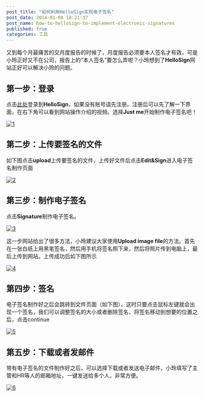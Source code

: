 ```yaml
---
post_title: "如何利用HelloSign实现电子签名"
post_date: 2014-01-08 18:21:37
post_name: how-to-hellosign-to-implement-electronic-signatures
published: true
categories: 工具
---
```


又到每个月最痛苦的交月度报告的时候了，月度报告必须要本人签名才有效，可是小玲正好又不在公司，报告上的“本人签名”要怎么弄呢？小玲想到了**HelloSign**网站正好可以解决小玲的问题。

## 第一步：登录

点击[此处](https://www.hellosign.com/)登录到**HelloSign**，如果没有账号请先注册。注册后可以先了解一下界面，在右下角可以看到网站操作介绍的视频。选择**Just me**开始制作电子签名吧！

[![1](http://7arnhx.com1.z0.glb.clouddn.com/wp-content/uploads/2014/01/1.jpg)](http://7arnhx.com1.z0.glb.clouddn.com/wp-content/uploads/2014/01/1.jpg)

## 第二步：上传要签名的文件

如下图点击**upload**上传要签名的文件，上传好文件后点击**Edit&amp;Sign**进入电子签名制作页面

[![2](http://7arnhx.com1.z0.glb.clouddn.com/wp-content/uploads/2014/01/2.jpg)](http://7arnhx.com1.z0.glb.clouddn.com/wp-content/uploads/2014/01/2.jpg)

## 第三步：制作电子签名

点击**Signature**制作电子签名。

[![3](http://7arnhx.com1.z0.glb.clouddn.com/wp-content/uploads/2014/01/3.jpg)](http://7arnhx.com1.z0.glb.clouddn.com/wp-content/uploads/2014/01/3.jpg)

这一步网站给出了很多方法，小玲建议大家使用**Upload image file**的方法。首先在一张白纸上用黑笔签名，然后用手机将签名照下来，然后将照片传到电脑上，最后上传到网站。上传成功后如下图所示

[![4](http://7arnhx.com1.z0.glb.clouddn.com/wp-content/uploads/2014/01/4.jpg)](http://7arnhx.com1.z0.glb.clouddn.com/wp-content/uploads/2014/01/4.jpg)

## 第四步：签名

电子签名制作好之后会跳转到文件页面（如下图），这时只要点击鼠标左键就会出现一个签名，我们可以调整签名的大小或者删除签名，将签名移动到想要的位置之后，点击continue

[![5](http://7arnhx.com1.z0.glb.clouddn.com/wp-content/uploads/2014/01/5.jpg)](http://7arnhx.com1.z0.glb.clouddn.com/wp-content/uploads/2014/01/5.jpg)

## 第五步：下载或者发邮件

带有电子签名的文件制作好之后，可以选择下载或者发送电子邮件，小玲填写了主管和HR等人的邮箱地址，一键发送给多个人，非常方便。

[![6](http://7arnhx.com1.z0.glb.clouddn.com/wp-content/uploads/2014/01/6.jpg)](http://7arnhx.com1.z0.glb.clouddn.com/wp-content/uploads/2014/01/6.jpg)